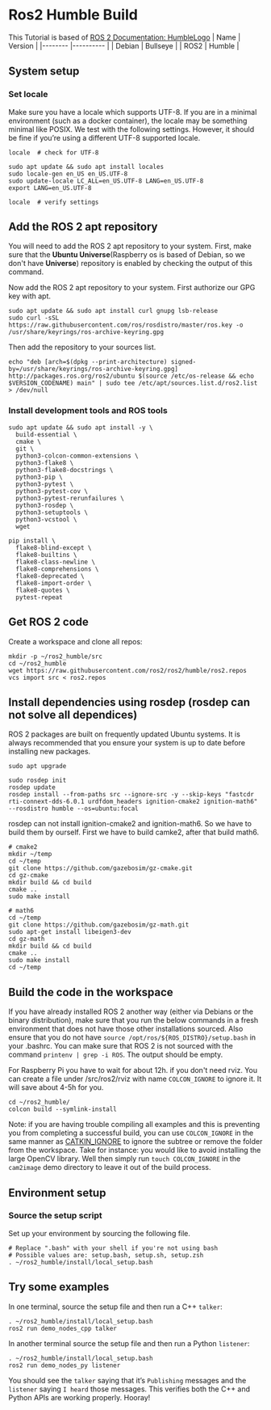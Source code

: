 # Ros2 Humble Build
This Tutorial is based of [ROS 2 Documentation: HumbleLogo](https://docs.ros.org/en/humble/Installation/Alternatives/Ubuntu-Development-Setup.html#try-some-examples)
| Name   	| Version  	|
|--------	|----------	|
| Debian 	| Bullseye 	|
| ROS2   	| Humble   	|


## System setup

### Set locale

Make sure you have a locale which supports UTF-8. If you are in a minimal environment (such as a docker container), the locale may be something minimal like POSIX. We test with the following settings. However, it should be fine if you’re using a different UTF-8 supported locale.

```shell
locale  # check for UTF-8

sudo apt update && sudo apt install locales
sudo locale-gen en_US en_US.UTF-8
sudo update-locale LC_ALL=en_US.UTF-8 LANG=en_US.UTF-8
export LANG=en_US.UTF-8

locale  # verify settings
```

## Add the ROS 2 apt repository

You will need to add the ROS 2 apt repository to your system. First, make sure that the **Ubuntu Universe**(Raspberry os is based of Debian, so we don't have **Universe**) repository is enabled by checking the output of this command.

Now add the ROS 2 apt repository to your system. First authorize our GPG key with apt.

```shell
sudo apt update && sudo apt install curl gnupg lsb-release
sudo curl -sSL https://raw.githubusercontent.com/ros/rosdistro/master/ros.key -o /usr/share/keyrings/ros-archive-keyring.gpg
```

Then add the repository to your sources list.
```shell
echo "deb [arch=$(dpkg --print-architecture) signed-by=/usr/share/keyrings/ros-archive-keyring.gpg] http://packages.ros.org/ros2/ubuntu $(source /etc/os-release && echo $VERSION_CODENAME) main" | sudo tee /etc/apt/sources.list.d/ros2.list > /dev/null
```

### Install development tools and ROS tools

```shell
sudo apt update && sudo apt install -y \
  build-essential \
  cmake \
  git \
  python3-colcon-common-extensions \
  python3-flake8 \
  python3-flake8-docstrings \
  python3-pip \
  python3-pytest \
  python3-pytest-cov \
  python3-pytest-rerunfailures \
  python3-rosdep \
  python3-setuptools \
  python3-vcstool \
  wget

pip install \
  flake8-blind-except \
  flake8-builtins \
  flake8-class-newline \
  flake8-comprehensions \
  flake8-deprecated \
  flake8-import-order \
  flake8-quotes \
  pytest-repeat
```

## Get ROS 2 code

Create a workspace and clone all repos:

```shell
mkdir -p ~/ros2_humble/src
cd ~/ros2_humble
wget https://raw.githubusercontent.com/ros2/ros2/humble/ros2.repos
vcs import src < ros2.repos
```

## Install dependencies using rosdep (rosdep can not solve all dependices)

ROS 2 packages are built on frequently updated Ubuntu systems. It is always recommended that you ensure your system is up to date before installing new packages.

```shell
sudo apt upgrade
```

```shell
sudo rosdep init
rosdep update
rosdep install --from-paths src --ignore-src -y --skip-keys "fastcdr rti-connext-dds-6.0.1 urdfdom_headers ignition-cmake2 ignition-math6" --rosdistro humble --os=ubuntu:focal
```
rosdep can not install ignition-cmake2 and ignition-math6. So we have to build them by ourself. First we have to build camke2, after that build math6.


```shell
# cmake2
mkdir ~/temp
cd ~/temp
git clone https://github.com/gazebosim/gz-cmake.git
cd gz-cmake
mkdir build && cd build 
cmake ..
sudo make install
```

```shell
# math6
cd ~/temp
git clone https://github.com/gazebosim/gz-math.git
sudo apt-get install libeigen3-dev
cd gz-math
mkdir build && cd build 
cmake ..
sudo make install
cd ~/temp
```

## Build the code in the workspace
If you have already installed ROS 2 another way (either via Debians or the binary distribution), make sure that you run the below commands in a fresh environment that does not have those other installations sourced. Also ensure that you do not have ``source /opt/ros/${ROS_DISTRO}/setup.bash`` in your .bashrc. You can make sure that ROS 2 is not sourced with the command ``printenv | grep -i ROS``. The output should be empty.

For Raspberry Pi you have to wait for about 12h. if you don't need rviz. You can create a file under /src/ros2/rviz with name ``COLCON_IGNORE`` to ignore it. It will save about 4-5h for you. 
```
cd ~/ros2_humble/
colcon build --symlink-install
```

Note: if you are having trouble compiling all examples and this is preventing you from completing a successful build, you can use ``COLCON_IGNORE`` in the same manner as [CATKIN_IGNORE](https://github.com/ros-infrastructure/rep/blob/master/rep-0128.rst) to ignore the subtree or remove the folder from the workspace. Take for instance: you would like to avoid installing the large OpenCV library. Well then simply run ``touch COLCON_IGNORE`` in the ``cam2image`` demo directory to leave it out of the build process.

## Environment setup

### Source the setup script

Set up your environment by sourcing the following file.

```shell
# Replace ".bash" with your shell if you're not using bash
# Possible values are: setup.bash, setup.sh, setup.zsh
. ~/ros2_humble/install/local_setup.bash
```

## Try some examples
In one terminal, source the setup file and then run a C++ ``talker``:
```shell
. ~/ros2_humble/install/local_setup.bash
ros2 run demo_nodes_cpp talker
```
In another terminal source the setup file and then run a Python ``listener``:
```shell
. ~/ros2_humble/install/local_setup.bash
ros2 run demo_nodes_py listener
```
You should see the ``talker`` saying that it’s ``Publishing`` messages and the ``listener`` saying ``I heard`` those messages. This verifies both the C++ and Python APIs are working properly. Hooray!













